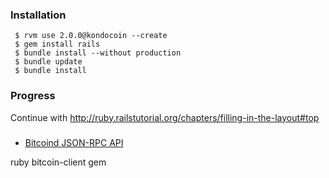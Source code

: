 ### Installation

```` 
 $ rvm use 2.0.0@kondocoin --create
 $ gem install rails
 $ bundle install --without production
 $ bundle update
 $ bundle install
````

### Progress

Continue with http://ruby.railstutorial.org/chapters/filling-in-the-layout#top


###

 * [Bitcoind JSON-RPC API](https://en.bitcoin.it/wiki/API_reference_(JSON-RPC)#Ruby)

 ruby bitcoin-client gem
